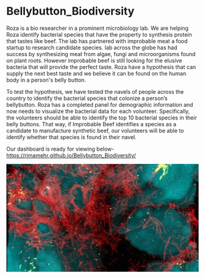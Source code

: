 # Bellybutton_Biodiversity

Roza is a bio researcher in a prominent microbiology lab. We are helping Roza identify bacterial species that have the property to synthesis protein that tastes like beef. The lab has partnered with improbable meat a food startup to research candidate species. lab across the globe has had success by synthesizing meat from algae, fungi and microorganisms found on plant roots. However improbable beef is still looking for the elusive bacteria that will provide the perfect taste. Roza have a hypothesis that can supply the next best taste and we believe it can be found on the human body in a person's belly button. 

To test the hypothesis, we have tested the navels of people across the country to identify the bacterial species that colonize a person’s bellybutton. Roza has a completed panel for demographic information and now needs to visualize the bacterial data for each volunteer. Specifically, the volunteers should be able to identify the top 10 bacterial species in their belly buttons. That way, if Improbable Beef identifies a species as a candidate to manufacture synthetic beef, our volunteers will be able to identify whether that species is found in their navel.

Our dashboard is ready for viewing below-
https://rimamehr.github.io/Bellybutton_Biodiversity/

<p align="left">
  <img src="bacteria.jpg">
  </p>


